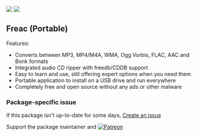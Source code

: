 [![](https://img.shields.io/chocolatey/v/freac.portable?color=green&label=freac.portable)](https://chocolatey.org/packages/freac.portable) [![](https://img.shields.io/chocolatey/dt/freac.portable)](https://chocolatey.org/packages/freac.portable)

## Freac (Portable)
Features:
* Converts between MP3, MP4/M4A, WMA, Ogg Vorbis, FLAC, AAC and Bonk formats
* Integrated audio CD ripper with freedb/CDDB support
* Easy to learn and use, still offering expert options when you need them
* Portable application to install on a USB drive and run everywhere
* Completely free and open source without any ads or other malware

### Package-specific issue
If this package isn't up-to-date for some days, [Create an issue](https://github.com/tunisiano187/Chocolatey-packages/issues/new/choose)

Support the package maintainer and [![Patreon](https://cdn.jsdelivr.net/gh/tunisiano187/Chocolatey-packages@d15c4e19c709e7148588d4523ffc6dd3cd3c7e5e/icons/patreon.png)](https://www.patreon.com/bePatron?u=39585820)
